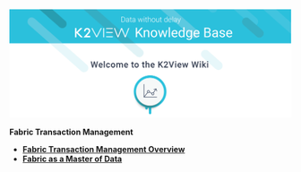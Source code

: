 ![image](/articles/images/welcome_to_wiki.png)



<strong>Fabric Transaction Management<strong>
        

<ul>
        <li><a href="/articles/23_fabric_transactions/01_fabric_transactions_overview.md">Fabric Transaction Management Overview</a></li>
        <li><a href="/articles/23_fabric_transactions/02_fabric_master_of_data.md">Fabric as a Master of Data</a></li>
</ul>









